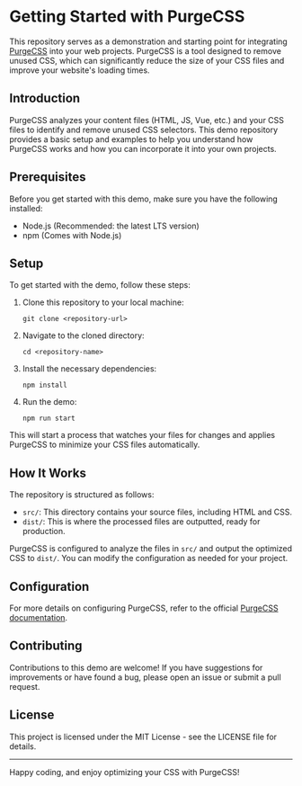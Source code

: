 # Getting Started with PurgeCSS

This repository serves as a demonstration and starting point for integrating [PurgeCSS](https://purgecss.com/) into your web projects. PurgeCSS is a tool designed to remove unused CSS, which can significantly reduce the size of your CSS files and improve your website's loading times.

## Introduction

PurgeCSS analyzes your content files (HTML, JS, Vue, etc.) and your CSS files to identify and remove unused CSS selectors. This demo repository provides a basic setup and examples to help you understand how PurgeCSS works and how you can incorporate it into your own projects.

## Prerequisites

Before you get started with this demo, make sure you have the following installed:
- Node.js (Recommended: the latest LTS version)
- npm (Comes with Node.js)

## Setup

To get started with the demo, follow these steps:

1. Clone this repository to your local machine:
    ```
    git clone <repository-url>
    ```

2. Navigate to the cloned directory:
    ```
    cd <repository-name>
    ```

3. Install the necessary dependencies:
    ```
    npm install
    ```

4. Run the demo:
    ```
    npm run start
    ```

This will start a process that watches your files for changes and applies PurgeCSS to minimize your CSS files automatically.

## How It Works

The repository is structured as follows:
- `src/`: This directory contains your source files, including HTML and CSS.
- `dist/`: This is where the processed files are outputted, ready for production.

PurgeCSS is configured to analyze the files in `src/` and output the optimized CSS to `dist/`. You can modify the configuration as needed for your project.

## Configuration

For more details on configuring PurgeCSS, refer to the official [PurgeCSS documentation](https://purgecss.com/).

## Contributing

Contributions to this demo are welcome! If you have suggestions for improvements or have found a bug, please open an issue or submit a pull request.

## License

This project is licensed under the MIT License - see the LICENSE file for details.

---

Happy coding, and enjoy optimizing your CSS with PurgeCSS!

